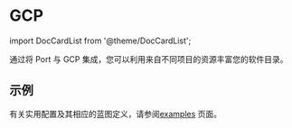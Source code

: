 # GCP

import DocCardList from '@theme/DocCardList';

通过将 Port 与 GCP 集成，您可以利用来自不同项目的资源丰富您的软件目录。

## 示例

有关实用配置及其相应的蓝图定义，请参阅[examples](./examples/examples.md) 页面。